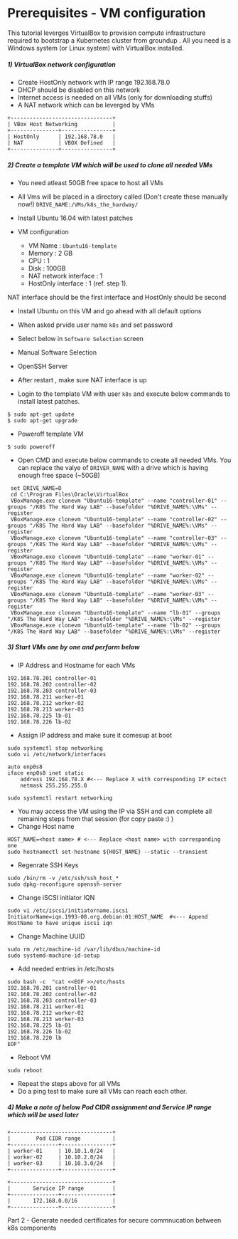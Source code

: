 # Prerequisites - VM configuration 

This tutorial leverges VirtualBox to provision compute infrastructure required to 
bootstrap a Kubernetes cluster from groundup . 
All you need is a Windows system (or Linux system) with VirtualBox installed.

##### 1) VirtualBox network configuration
- Create HostOnly network with IP range 192.168.78.0
- DHCP should be disabled on this network 
- Internet access is needed on all VMs (only for downloading stuffs)
- A NAT network which can be leverged by VMs 
```
+--------------------------------+
| VBox Host Networking           |
+---------------+----------------+
| HostOnly      | 192.168.78.0   |
| NAT           | VBOX Defined   |
+---------------+----------------+
```
##### 2) Create a template VM which will be used to clone all needed VMs 

- You need atleast 50GB free space to host all VMs
- All Vms will be placed in a directory called (Don't create these manually now!)
 `DRIVE_NAME:/VMs/k8s_the_hardway/`

- Install Ubuntu 16.04 with latest patches 
- VM configuration  
    - VM Name : `Ubuntu16-template`
    - Memory  : 2 GB 
    - CPU     : 1
    - Disk    : 100GB 
    - NAT network interface : 1 
    - HostOnly interface    : 1 (ref. step 1).	
    
NAT interface should be the first interface and HostOnly should be second

- Install Ubuntu on this VM and go ahead with all default options
 - When asked prvide user name `k8s` and set password 
 - Select below in `Software Selection` screen 
  - Manual Software Selection
  - OpenSSH Server
  
- After restart , make sure NAT interface is up 
- Login to the template VM with user `k8s` and execute below commands to install latest patches.
```
$ sudo apt-get update 
$ sudo apt-get upgrade 
```
- Poweroff template VM
```
$ sudo poweroff
```
- Open CMD and execute below commands to create all needed VMs.
  You can replace the valye of `DRIVER_NAME` with a drive which is having enough free space (~50GB)
```
 set DRIVE_NAME=D
 cd C:\Program Files\Oracle\VirtualBox
 VBoxManage.exe clonevm "Ubuntu16-template" --name "controller-01" --groups "/K8S The Hard Way LAB" --basefolder "%DRIVE_NAME%:\VMs" --register
 VBoxManage.exe clonevm "Ubuntu16-template" --name "controller-02" --groups "/K8S The Hard Way LAB" --basefolder "%DRIVE_NAME%:\VMs" --register  
 VBoxManage.exe clonevm "Ubuntu16-template" --name "controller-03" --groups "/K8S The Hard Way LAB" --basefolder "%DRIVE_NAME%:\VMs" --register
 VBoxManage.exe clonevm "Ubuntu16-template" --name "worker-01" --groups "/K8S The Hard Way LAB" --basefolder "%DRIVE_NAME%:\VMs" --register
 VBoxManage.exe clonevm "Ubuntu16-template" --name "worker-02" --groups "/K8S The Hard Way LAB" --basefolder "%DRIVE_NAME%:\VMs" --register
 VBoxManage.exe clonevm "Ubuntu16-template" --name "worker-03" --groups "/K8S The Hard Way LAB" --basefolder "%DRIVE_NAME%:\VMs" --register
 VBoxManage.exe clonevm "Ubuntu16-template" --name "lb-01" --groups "/K8S The Hard Way LAB" --basefolder "%DRIVE_NAME%:\VMs" --register
 VBoxManage.exe clonevm "Ubuntu16-template" --name "lb-02" --groups "/K8S The Hard Way LAB" --basefolder "%DRIVE_NAME%:\VMs" --register
```
##### 3) Start VMs one by one and perform below 
- IP Address and Hostname for each VMs 
```
192.168.78.201 controller-01
192.168.78.202 controller-02
192.168.78.203 controller-03
192.168.78.211 worker-01
192.168.78.212 worker-02
192.168.78.213 worker-03
192.168.78.225 lb-01
192.168.78.226 lb-02
```
- Assign IP address and make sure it comesup at boot 
```
sudo systemctl stop networking
sudo vi /etc/network/interfaces

auto enp0s8
iface enp0s8 inet static
    address 192.168.78.X #<--- Replace X with corresponding IP octect
    netmask 255.255.255.0

sudo systemctl restart networking
```
- You may access the VM using the IP via SSH and can complete all remaining steps from that session (for copy paste :) )
- Change Host name 
```
HOST_NAME=<host name> # <--- Replace <host name> with corresponding one
sudo hostnamectl set-hostname ${HOST_NAME} --static --transient 
```
- Regenrate SSH Keys 
```
sudo /bin/rm -v /etc/ssh/ssh_host_*
sudo dpkg-reconfigure openssh-server
```
- Change iSCSI initiator IQN
```
sudo vi /etc/iscsi/initiatorname.iscsi 
InitiatorName=iqn.1993-08.org.debian:01:HOST_NAME  #<--- Append HostName to have unique iscsi iqn 
```  
- Change Machine UUID 
```
sudo rm /etc/machine-id /var/lib/dbus/machine-id
sudo systemd-machine-id-setup
```
- Add needed entries in /etc/hosts 
```
sudo bash -c  "cat <<EOF >>/etc/hosts
192.168.78.201 controller-01
192.168.78.202 controller-02
192.168.78.203 controller-03
192.168.78.211 worker-01
192.168.78.212 worker-02
192.168.78.213 worker-03
192.168.78.225 lb-01
192.168.78.226 lb-02
192.168.78.220 lb
EOF"
```
- Reboot VM 
```
sudo reboot
```
- Repeat the steps above for all VMs 
- Do a ping test to make sure all VMs can reach each other.

##### 4) Make a note of below Pod CIDR assignment and Service IP range which will be used later 
```
+--------------------------------+
|        Pod CIDR range          |
+---------------+----------------+
| worker-01     | 10.10.1.0/24   |
| worker-02     | 10.10.2.0/24   |
| worker-03     | 10.10.3.0/24   |
+---------------+----------------+

+--------------------------------+
|       Service IP range         |
+---------------+----------------+
|       172.168.0.0/16           |
+---------------+----------------+
```

Part 2 - Generate needed certificates for secure commnucation between k8s components 
